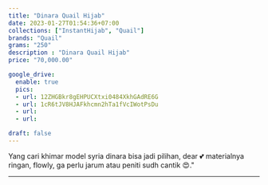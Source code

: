 ```yaml
---
title: "Dinara Quail Hijab"
date: 2023-01-27T01:54:36+07:00
collections: ["InstantHijab", "Quail"]
brands: "Quail"
grams: "250"
description : "Dinara Quail Hijab"
price: "70,000.00"

google_drive:
  enable: true
  pics:
  - url: 12ZHGBkr8gEHPUCXtxi0484XkhGAdRE6G
  - url: 1cR6tJV8HJAFkhcmn2hTa1fVcIWotPsDu
  - url: 
  - url: 

draft: false
---
```


Yang cari khimar model syria dinara bisa jadi pilihan, dear 💕 materialnya ringan, flowly, ga perlu jarum atau peniti sudh cantik 😍."

-----------      
  
